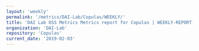 ```yaml
---
layout: 'weekly'
permalink: '/metrics/DAI-Lab/Copulas/WEEKLY/'
title: 'DAI Lab OSS Metrics Metrics report for Copulas | WEEKLY-REPORT-2019-02-03'
organization: 'DAI-Lab'
repository: 'Copulas'
current_date: '2019-02-03'
---
```

